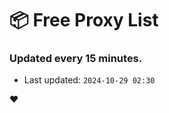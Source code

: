 # :package: Free Proxy List
### Updated every 15 minutes.

- Last updated: `2024-10-29 02:30`

:heart:
